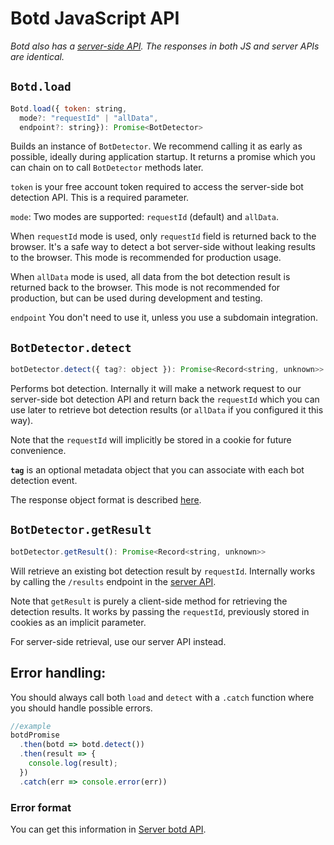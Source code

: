 # Botd JavaScript API
_Botd also has a [server-side API](server_api.md). The responses in both JS and server APIs are identical._

## `Botd.load`

```js
Botd.load({ token: string,
  mode?: "requestId" | "allData",
  endpoint?: string}): Promise<BotDetector>
```

Builds an instance of `BotDetector`. We recommend calling it as early as possible,
ideally during application startup. It returns a promise which you can chain on to call `BotDetector` methods later.

`token` is your free account token required to access the server-side bot detection API.
This is a required parameter.

`mode`: Two modes are supported: `requestId` (default) and `allData`.

When `requestId` mode is used, only `requestId` field is returned back to the browser.
It's a safe way to detect a bot server-side without leaking results to the browser.
This mode is recommended for production usage.

When `allData` mode is used, all data from the bot detection result is returned back to the browser.
This mode is not recommended for production, but can be used during development and testing.


`endpoint` You don't need to use it, unless you use a subdomain integration.

## `BotDetector.detect`

```js
botDetector.detect({ tag?: object }): Promise<Record<string, unknown>>
```

Performs bot detection. Internally it will make a network request to our server-side bot detection API
and return back the `requestId` which you can use later to retrieve bot detection results (or `allData` if you configured it this way).

Note that the `requestId` will implicitly be stored in a cookie for future convenience.

**`tag`** is an optional metadata object that you can associate with each bot detection event.

The response object format is described [here](server_api.md#response-body).


## `BotDetector.getResult`

```js
botDetector.getResult(): Promise<Record<string, unknown>>
```
Will retrieve an existing bot detection result by `requestId`.
Internally works by calling the  `/results` endpoint in the [server API](server_api.md#get-results).

Note that `getResult` is purely a client-side method for retrieving the detection results.
It works by passing the `requestId`, previously stored in cookies as an implicit parameter.

For server-side retrieval, use our server API instead.

## Error handling:

You should always call both `load` and `detect` with a `.catch` function where you should handle possible errors.

```js
//example
botdPromise
  .then(botd => botd.detect())
  .then(result => {
    console.log(result);
  })
  .catch(err => console.error(err))
```

### Error format

You can get this information in [Server botd API](server_api.md#error-format).
